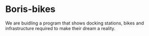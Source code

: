 # Boris-bikes

We are buidling a program that shows docking stations, bikes and infrastructure required to make their dream a reality. 